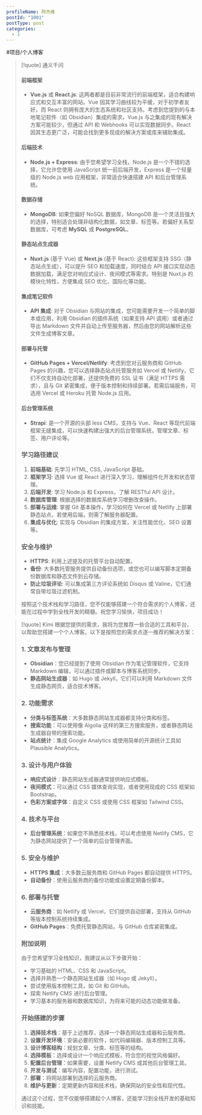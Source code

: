 ```yaml
---
profileName: 阿杰维
postId: "1001"
postType: post
categories:
  - 1
---
```


#项目/个人博客

> [!quote] 通义千问
> #### 前端框架
> - **Vue.js** 或 **React.js**: 这两者都是目前非常流行的前端框架，适合构建响应式和交互丰富的网站。Vue 因其学习曲线较为平缓，对于初学者友好，而 React 则拥有庞大的生态系统和社区支持。考虑到您提到的与本地笔记软件（如 Obsidian）集成的需求，Vue.js 与之集成的现有解决方案可能较少，但通过 API 和 Webhooks 可以实现数据同步。React 因其生态更广泛，可能会找到更多现成的解决方案或库来辅助集成。
>
> #### 后端技术
> - **Node.js + Express**: 由于您希望学习全栈，Node.js 是一个不错的选择，它允许您使用 JavaScript 统一前后端开发，Express 是一个轻量级的 Node.js web 应用框架，非常适合快速搭建 API 和后台管理系统。
>
> #### 数据存储
> - **MongoDB**: 如果您偏好 NoSQL 数据库，MongoDB 是一个灵活且强大的选择，特别适合处理非结构化数据，如文章、标签等。若偏好关系型数据库，可考虑 **MySQL** 或 **PostgreSQL**。
>
> #### 静态站点生成器
> - **Nuxt.js** (基于 Vue) 或 **Next.js** (基于 React): 这些框架支持 SSG（静态站点生成），可以提升 SEO 和加载速度，同时结合 API 接口实现动态数据加载，满足您对响应式设计、夜间模式等需求。特别是 Nuxt.js 的模块化特性，方便集成 SEO 优化、国际化等功能。
>
> #### 集成笔记软件
> - **API 集成**: 对于 Obsidian 与网站的集成，您可能需要开发一个简单的脚本或应用，利用 Obsidian 的插件系统（如果支持 API 调用）或者通过导出 Markdown 文件并自动上传至服务器，然后由您的网站解析这些文件生成博客文章。
>
> #### 部署与托管
> - **GitHub Pages + Vercel/Netlify**: 考虑到您对云服务商和 GitHub Pages 的兴趣，您可以选择静态站点托管服务如 Vercel 或 Netlify，它们不仅支持自动化部署，还提供免费的 SSL 证书（满足 HTTPS 需求），且与 Git 紧密集成，便于版本控制和持续部署。若需后端服务，可选用 Vercel 或 Heroku 托管 Node.js 应用。
>
> #### 后台管理系统
> - **Strapi**: 是一个开源的头部 less CMS，支持与 Vue、React 等现代前端框架无缝集成，可以快速构建出强大的后台管理系统，管理文章、标签、用户评论等。
>
> ### 学习路径建议
> 1. **前端基础**: 先学习 HTML, CSS, JavaScript 基础。
> 2. **框架学习**: 选择 Vue 或 React 进行深入学习，理解组件化开发和状态管理。
> 3. **后端开发**: 学习 Node.js 和 Express，了解 RESTful API 设计。
> 4. **数据库管理**: 根据选择的数据库系统学习增删改查操作。
> 5. **部署与运维**: 掌握 Git 基本操作，学习如何在 Vercel 或 Netlify 上部署静态站点，若使用后端，则需了解服务器配置。
> 6. **集成与优化**: 实现与 Obsidian 的集成方案，关注性能优化、SEO 设置等。
>
> ### 安全与维护
> - **HTTPS**: 利用上述提及的托管平台自动配置。
> - **备份**: 大多数托管服务提供自动备份选项，或您也可以编写脚本定期备份数据库和静态文件到云存储。
> - **防止垃圾评论**: 可以集成第三方评论系统如 Disqus 或 Valine，它们通常自带垃圾过滤机制。
>
> 按照这个技术栈和学习路径，您不仅能够搭建一个符合需求的个人博客，还能在过程中学到全栈开发的精髓。祝您学习愉快，项目成功！

> [!quote] Kimi
> 根据您提供的需求，我将为您推荐一些合适的工具和平台，以帮助您搭建一个个人博客。以下是按照您的需求点逐一推荐的解决方案：
>
> ### 1. 文章发布与管理
> - **Obsidian**：您已经提到了使用 Obsidian 作为笔记管理软件，它支持 Markdown 编辑，可以通过插件或脚本与博客系统同步。
> - **静态网站生成器**：如 Hugo 或 Jekyll，它们可以利用 Markdown 文件生成静态网页，适合技术博客。
>
> ### 2. 功能需求
> - **分类与标签系统**：大多数静态网站生成器都支持分类和标签。
> - **搜索功能**：可以使用像 Algolia 这样的第三方搜索服务，或者静态网站生成器自带的搜索功能。
> - **站点统计**：集成 Google Analytics 或使用简单的开源统计工具如 Plausible Analytics。
>
> ### 3. 设计与用户体验
> - **响应式设计**：静态网站生成器通常提供响应式模板。
> - **夜间模式**：可以通过 CSS 媒体查询实现，或者使用现成的 CSS 框架如 Bootstrap。
> - **色彩方案或字体**：自定义 CSS 或使用 CSS 框架如 Tailwind CSS。
>
> ### 4. 技术与平台
> - **后台管理系统**：如果您不熟悉技术栈，可以考虑使用 Netlify CMS，它为静态网站提供了一个简单的后台管理界面。
>
> ### 5. 安全与维护
> - **HTTPS 集成**：大多数云服务商和 GitHub Pages 都自动提供 HTTPS。
> - **自动备份**：使用云服务商的备份功能或设置定期备份脚本。
>
> ### 6. 部署与托管
> - **云服务商**：如 Netlify 或 Vercel，它们提供自动部署，支持从 GitHub 等版本控制系统持续集成。
> - **GitHub Pages**：免费托管静态网站，与 GitHub 仓库紧密集成。
>
> ### 附加说明
> 由于您希望学习全栈知识，我建议从以下步骤开始：
> - 学习基础的 HTML、CSS 和 JavaScript。
> - 选择并熟悉一个静态网站生成器（如 Hugo 或 Jekyll）。
> - 尝试使用版本控制工具，如 Git 和 GitHub。
> - 探索 Netlify CMS 进行后台管理。
> - 学习基本的服务器和数据库知识，为将来可能的动态功能做准备。
>
> ### 开始搭建的步骤
> 1. **选择技术栈**：基于上述推荐，选择一个静态网站生成器和云服务商。
> 2. **设置开发环境**：安装必要的软件，如代码编辑器、版本控制工具等。
> 3. **设计博客结构**：规划文章、分类、标签等的结构。
> 4. **选择模板**：选择或设计一个响应式模板，符合您的视觉风格偏好。
> 5. **配置后台管理**：如果需要，设置 Netlify CMS 或其他后台管理工具。
> 6. **开发与测试**：编写内容，配置功能，进行测试。
> 7. **部署**：将网站部署到选择的云服务商。
> 8. **维护与更新**：定期更新内容和技术栈，确保网站的安全性和现代性。
>
> 通过这个过程，您不仅能够搭建起个人博客，还能学习到全栈开发的基础知识和技能。
